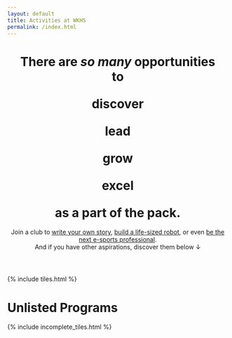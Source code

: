```yaml
---
layout: default
title: Activities at WKHS
permalink: /index.html
---
```


<header>
  <script src="https://cdn.jsdelivr.net/npm/typed.js@2.0.11"></script>
  <h1>There are <i>so many</i> opportunities<br />
    to
    <div class="typed-strings">
      <p>discover</p>
      <p>lead</p>
      <p>grow</p>
      <p>excel</p>
    </div>
    <span class="typed"></span>
    as a part of the pack.</h1>
  <p>Join a club to <a href="https://activities.wkhsmedia.com/clubs/panoply">write your own story</a>, <a href="https://activities.wkhsmedia.com/clubs/worbots-robotics">build a life-sized robot</a>, or even <a href="https://activities.wkhsmedia.com/clubs/gaming-club">be the next e-sports professional</a>.<br />
    And if you have other aspirations, discover them below ↓</p>
  <script>
    var options = {
      stringsElement: '.typed-strings',
      startDelay: 2000,
      backDelay: 2000,
      typeSpeed: 60,
      smartBackspace: true
    };

    var typed = new Typed('.typed', options);
  </script>
</header>

{% include tiles.html %}

<h1>Unlisted Programs</h1>

{% include incomplete_tiles.html %}